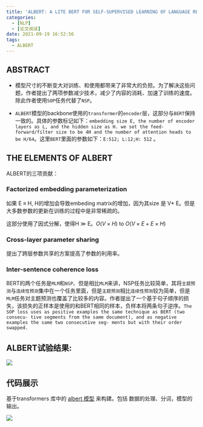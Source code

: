 ```yaml
---
title: 'ALBERT: A LITE BERT FOR SELF-SUPERVISED LEARNING OF LANGUAGE REPRESENTATIONS'
categories:
  - [NLP]
  - [论文阅读]
date: 2021-09-19 16:52:56
tags: 
  - ALBERT
---
```


## ABSTRACT

* 模型尺寸的不断变大对训练、和使用都带来了非常大的负担。为了解决这些问题，作者提出了两项参数减少技术，减少了内容的消耗、加速了训练的速度。除此作者使用`SOP`任务代替了`NSP`。

* `ALBERT`模型的backbone使用的`transformer`的`encoder`层，这部分与`BERT`保持一致的。具体的参数标记如下：`embedding size E, the number of encoder layers as L, and the hidden size as H. we set the feed-forward/filter size to be 4H and the number of attention heads to be H/64`。这里`BERT`里面的参数如下：`E:512; L:12;H: 512` 。



## THE ELEMENTS OF ALBERT

ALBERT的三项贡献：

### Factorized embedding parameterization

如果 E ≡ H, H的增加会导致embeding matrix的增加，因为其size 是 V* E。但是大多数参数的更新在训练的过程中是非常稀疏的。

这部分使用了因式分解，使得H $\gg$ E。$O(V × H)$ to $O(V × E + E × H)$

### Cross-layer parameter sharing

提出了跨层参数共享的方案提高了参数的利用率。

### Inter-sentence coherence loss

BERT的两个任务是`MLM`和`NSP`、但是相比`MLM`来讲，NSP任务比较简单，其将`主题预测`与`连续性预测`集中在一个任务里面，但是`主题预测`相比`连续性预测`较为简单，但是`MLM`任务对主题预测也覆盖了比较多的内容。作者提出了一个基于句子顺序的损失，该损失的正样本是使用的和BERT相同的样本，负样本将两条句子逆序。`The SOP loss uses as positive examples the same technique as BERT (two consecu- tive segments from the same document), and as negative examples the same two consecutive seg- ments but with their order swapped.`

## ALBERT试验结果:

![](./albert试验结果.png)



## 代码展示

基于transformers 库中的 [albert 模型](https://huggingface.co/transformers/model_doc/albert.html) 来构建。包括 数据的处理、分词，模型的输出。

![](./albert_代码展示.png)




